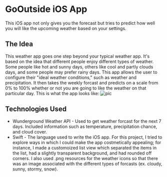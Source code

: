 # GoOutside iOS App
This iOS app not only gives you the forecast but tries to predict how well you will like the upcoming weather based on your settings.
## The Idea
This weather app goes one step beyond your typical weather app. It's based on the idea that different people enjoy different types of weather. Some people like hot and sunny days, others like cool and partly clouds days, and some people may prefer rainy days. This app allows the user to configure their "ideal weather conditions," such as weather and precipitation. It then takes the weekly forcast and predicts on a scale from 0% to 100% whether or not you are going to like the weather on that particular day. This is what the app looks like:
![pic](https://user-images.githubusercontent.com/22783091/46449358-3927fb00-c751-11e8-9488-e66d6fb2f36f.png)
## Technologies Used
* Wunderground Weather API - Used to get weather forcast for the next 7 days. Included information such as temperature, precipitation chance, and cloud cover.
* Swift - The language used to write the iOS app. For this project, I tried to explore ways in which I could make the app costmetically appealing; for instance, I made a customoized list view which separated the items in the list, had a slightly transparent background, and had rounded off corners. I also used .png resources for the weather icons so that there was an image associated with the different types of forcasts (ex. cloudy, sunny, stormy, snow).
